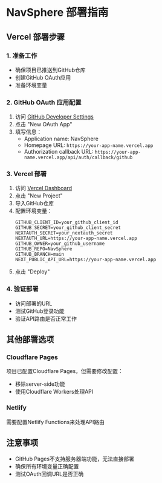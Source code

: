# NavSphere 部署指南

## Vercel 部署步骤

### 1. 准备工作
- 确保项目已推送到GitHub仓库
- 创建GitHub OAuth应用
- 准备环境变量

### 2. GitHub OAuth 应用配置
1. 访问 [GitHub Developer Settings](https://github.com/settings/developers)
2. 点击 "New OAuth App"
3. 填写信息：
   - Application name: NavSphere
   - Homepage URL: `https://your-app-name.vercel.app`
   - Authorization callback URL: `https://your-app-name.vercel.app/api/auth/callback/github`

### 3. Vercel 部署
1. 访问 [Vercel Dashboard](https://vercel.com/dashboard)
2. 点击 "New Project"
3. 导入GitHub仓库
4. 配置环境变量：
   ```
   GITHUB_CLIENT_ID=your_github_client_id
   GITHUB_SECRET=your_github_client_secret
   NEXTAUTH_SECRET=your_nextauth_secret
   NEXTAUTH_URL=https://your-app-name.vercel.app
   GITHUB_OWNER=your_github_username
   GITHUB_REPO=NavSphere
   GITHUB_BRANCH=main
   NEXT_PUBLIC_API_URL=https://your-app-name.vercel.app
   ```
5. 点击 "Deploy"

### 4. 验证部署
- 访问部署的URL
- 测试GitHub登录功能
- 验证API路由是否正常工作

## 其他部署选项

### Cloudflare Pages
项目已配置Cloudflare Pages，但需要修改配置：
- 移除server-side功能
- 使用Cloudflare Workers处理API

### Netlify
需要配置Netlify Functions来处理API路由

## 注意事项
- GitHub Pages不支持服务器端功能，无法直接部署
- 确保所有环境变量正确配置
- 测试OAuth回调URL是否正确
